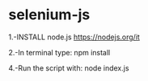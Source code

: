 # selenium-js
1.-INSTALL node.js https://nodejs.org/it

2.-In terminal type: npm install

4.-Run the script with: node index.js 
